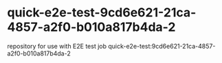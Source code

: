 # quick-e2e-test-9cd6e621-21ca-4857-a2f0-b010a817b4da-2
repository for use with E2E test job quick-e2e-test:9cd6e621-21ca-4857-a2f0-b010a817b4da-2
